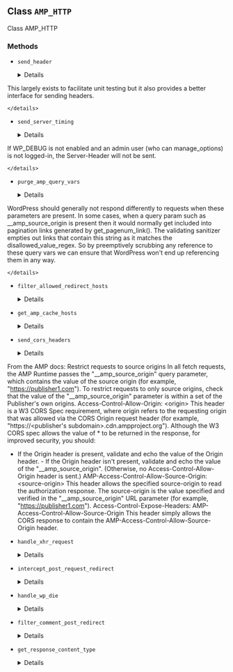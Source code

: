 ## Class `AMP_HTTP`

Class AMP_HTTP

### Methods
* `send_header`

	<details>

	```php
	static public send_header( $name, $value, $args = array() )
	```

	Send an HTTP response header.

This largely exists to facilitate unit testing but it also provides a better interface for sending headers.


	</details>
* `send_server_timing`

	<details>

	```php
	static public send_server_timing( $name, $duration = null, $description = null )
	```

	Send Server-Timing header.

If WP_DEBUG is not enabled and an admin user (who can manage_options) is not logged-in, the Server-Header will not be sent.


	</details>
* `purge_amp_query_vars`

	<details>

	```php
	static public purge_amp_query_vars()
	```

	Remove query vars that come in requests such as for amp-live-list.

WordPress should generally not respond differently to requests when these parameters are present. In some cases, when a query param such as __amp_source_origin is present then it would normally get included into pagination links generated by get_pagenum_link(). The validating sanitizer empties out links that contain this string as it matches the disallowed_value_regex. So by preemptively scrubbing any reference to these query vars we can ensure that WordPress won&#039;t end up referencing them in any way.


	</details>
* `filter_allowed_redirect_hosts`

	<details>

	```php
	static public filter_allowed_redirect_hosts( $allowed_hosts )
	```

	Filter the allowed redirect hosts to include AMP caches.


	</details>
* `get_amp_cache_hosts`

	<details>

	```php
	static public get_amp_cache_hosts()
	```

	Get list of AMP cache hosts (that is, CORS origins).


	</details>
* `send_cors_headers`

	<details>

	```php
	static public send_cors_headers()
	```

	Send cors headers.

From the AMP docs: Restrict requests to source origins In all fetch requests, the AMP Runtime passes the &quot;__amp_source_origin&quot; query parameter, which contains the value of the source origin (for example, &quot;https://publisher1.com&quot;).
 To restrict requests to only source origins, check that the value of the &quot;__amp_source_origin&quot; parameter is within a set of the Publisher&#039;s own origins.
 Access-Control-Allow-Origin: &lt;origin&gt; This header is a W3 CORS Spec requirement, where origin refers to the requesting origin that was allowed via the CORS Origin request header (for example, &quot;https://&lt;publisher&#039;s subdomain&gt;.cdn.ampproject.org&quot;).
 Although the W3 CORS spec allows the value of * to be returned in the response, for improved security, you should:
 - If the Origin header is present, validate and echo the value of the Origin header. - If the Origin header isn&#039;t present, validate and echo the value of the &quot;__amp_source_origin&quot;.
 (Otherwise, no Access-Control-Allow-Origin header is sent.)
 AMP-Access-Control-Allow-Source-Origin: &lt;source-origin&gt; This header allows the specified source-origin to read the authorization response. The source-origin is the value specified and verified in the &quot;__amp_source_origin&quot; URL parameter (for example, &quot;https://publisher1.com&quot;).
 Access-Control-Expose-Headers: AMP-Access-Control-Allow-Source-Origin This header simply allows the CORS response to contain the AMP-Access-Control-Allow-Source-Origin header.


	</details>
* `handle_xhr_request`

	<details>

	```php
	static public handle_xhr_request()
	```

	Hook into a POST form submissions, such as the comment form or some other form submission.


	</details>
* `intercept_post_request_redirect`

	<details>

	```php
	static public intercept_post_request_redirect( $location )
	```

	Intercept the response to a POST request.


	</details>
* `handle_wp_die`

	<details>

	```php
	static public handle_wp_die( $error, $title = '', $args = array() )
	```

	New error handler for AMP form submission.


	</details>
* `filter_comment_post_redirect`

	<details>

	```php
	static public filter_comment_post_redirect( $url, $comment )
	```

	Handle comment_post_redirect to ensure page reload is done when comments_live_list is not supported, while sending back a success message when it is.


	</details>
* `get_response_content_type`

	<details>

	```php
	static public get_response_content_type()
	```

	Get the Content-Type for the response.


	</details>
